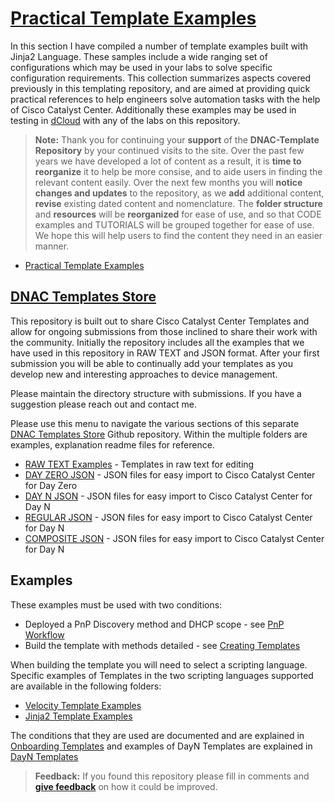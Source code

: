 # [Practical Template Examples](https://github.com/kebaldwi/DNAC-TEMPLATES/blob/master/TUTORIALS/ExamplesAndConcepts.md)

In this section I have compiled a number of template examples built with Jinja2 Language. These samples include a wide ranging set of configurations which may be used in your labs to solve specific configuration requirements. This collection summarizes aspects covered previously in this templating repository, and are aimed at providing quick practical references to help engineers solve automation tasks with the help of Cisco Catalyst Center. Additionally these examples may be used in testing in [dCloud](https://dcloud.cisco.com) with any of the labs on this repository.

> **Note:** Thank you for continuing your **support** of the **DNAC-Template Repository** by your continued visits to the site. Over the past few years we have developed a lot of content as a result, it is **time to reorganize** it to help be more consise, and to aide users in finding the relevant content easily. Over the next few months you will **notice changes and updates** to the repository, as we **add** additional content, **revise** existing dated content and nomenclature. The **folder structure** and **resources** will be **reorganized** for ease of use, and so that CODE examples and TUTORIALS will be grouped together for ease of use. We hope this will help users to find the content they need in an easier manner.

* [Practical Template Examples](https://github.com/kebaldwi/DNAC-TEMPLATES/blob/master/TUTORIALS/ExamplesAndConcepts.md)

## [DNAC Templates Store](https://github.com/kebaldwi/DNAC-Templates-Store)

This repository is built out to share Cisco Catalyst Center Templates and allow for ongoing submissions from those inclined to share their work with the community. Initially the repository includes all the examples that we have used in this repository in RAW TEXT and JSON format. After your first submission you will be able to continually add your templates as you develop new and interesting approaches to device management. 

Please maintain the directory structure with submissions. If you have a suggestion please reach out and contact me.

Please use this menu to navigate the various sections of this separate [DNAC Templates Store](https://github.com/kebaldwi/DNAC-Templates-Store) Github repository. Within the multiple folders are examples, explanation readme files for reference.

* [RAW TEXT Examples](https://github.com/kebaldwi/DNAC-Templates-Store/tree/main/RAW-TEXT-EXAMPLES) - Templates in raw text for editing
* [DAY ZERO JSON](https://github.com/kebaldwi/DNAC-Templates-Store/tree/main/DAY-ZERO-JSON) - JSON files for easy import to Cisco Catalyst Center for Day Zero
* [DAY N JSON](https://github.com/kebaldwi/DNAC-Templates-Store/tree/main/DAY-N-JSON) - JSON files for easy import to Cisco Catalyst Center for Day N
* [REGULAR JSON](https://github.com/kebaldwi/DNAC-Templates-Store/tree/main/DAY-N-JSON/REGULAR-JSON) - JSON files for easy import to Cisco Catalyst Center for Day N
* [COMPOSITE JSON](https://github.com/kebaldwi/DNAC-Templates-Store/tree/main/DAY-N-JSON/COMPOSITE-JSON) - JSON files for easy import to Cisco Catalyst Center for Day N

## Examples

These examples must be used with two conditions:

* Deployed a PnP Discovery method and DHCP scope - see [PnP Workflow](https://github.com/kebaldwi/DNAC-TEMPLATES/tree/master/TUTORIALS/PnP-Workflow.md#pnp-workflow)
* Build the template with methods detailed - see [Creating Templates](https://github.com/kebaldwi/DNAC-TEMPLATES/tree/master/TUTORIALS/Templates.md#template-creation)

When building the template you will need to select a scripting language. Specific examples of Templates in the two scripting languages supported are available in the following folders:

* [Velocity Template Examples](https://github.com/kebaldwi/DNAC-TEMPLATES/tree/master/CODE/TEMPLATES/VELOCITY/)
* [Jinja2 Template Examples](https://github.com/kebaldwi/DNAC-TEMPLATES/tree/master/CODE/TEMPLATES/JINJA2) 

The conditions that they are used are documented and are explained in [Onboarding Templates](https://github.com/kebaldwi/DNAC-TEMPLATES/tree/master/TUTORIALS/Onboarding.md) and examples of DayN Templates are explained in [DayN Templates](https://github.com/kebaldwi/DNAC-TEMPLATES/tree/master/TUTORIALS/DayN.md)

> **Feedback:** If you found this repository please fill in comments and [**give feedback**](https://app.smartsheet.com/b/form/f75ce15c2053435283a025b1872257fe) on how it could be improved.
